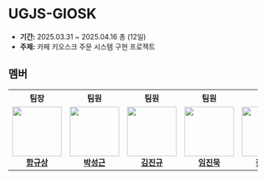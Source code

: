 # UGJS-GIOSK
- **기간:** 2025.03.31 ~ 2025.04.16 총 (12일)
- **주제:** 카페 키오스크 주문 시스템 구현 프로젝트

## 멤버

<table>
  <tr>
    <th>팀장</th>
    <th>팀원</th>
    <th>팀원</th>
    <th>팀원</th>
    <th>팀원</th>
  </tr>
  <tr>
    <td align="center">
      <img src="https://avatars.githubusercontent.com/u/49386594?v=4" width="100px" height="100px"><br>
      <a href="https://github.com/ebzm00"><b>함규상</b></a>
    </td>
    <td align="center">
      <img src="https://avatars.githubusercontent.com/u/143667221?v=4" width="100px" height="100px"><br>
      <a href="https://github.com/p-seonggeun"><b>박성근</b></a>
    </td>
    <td align="center">
      <img src="https://avatars.githubusercontent.com/u/80741423?v=4" width="100px" height="100px"><br>
      <a href="https://github.com/km1031kim"><b>김진규</b></a>
    </td>
    <td align="center">
      <img src="https://avatars.githubusercontent.com/u/127205198?v=4" width="100px" height="100px"><br>
      <a href="https://github.com/Mukjin"><b>임진묵</b></a>
    </td>
    <td align="center">
      <img src="https://avatars.githubusercontent.com/u/187302608?v=4" width="100px" height="100px"><br>
      <a href="https://github.com/hyori526"><b>장효리</b></a>
    </td>
  </tr>
</table>
